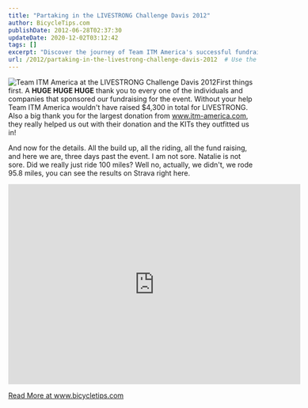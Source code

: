```yaml
---
title: "Partaking in the LIVESTRONG Challenge Davis 2012"
author: BicycleTips.com
publishDate: 2012-06-28T02:37:30
updateDate: 2020-12-02T03:12:42
tags: []
excerpt: "Discover the journey of Team ITM America's successful fundraising event for LIVESTRONG, raising $4,300 with a generous donation from www.itm-america.com."
url: /2012/partaking-in-the-livestrong-challenge-davis-2012  # Use the generated URL with year
---
```

<p><img alt="Team ITM America at the LIVESTRONG Challenge Davis 2012" src="https://www.bicycletips.com/Portals/18/Content/6-24-12-705.jpg" />First things first. A <strong>HUGE HUGE HUGE</strong> thank you to every one of the individuals and companies that sponsored our fundraising for the event. Without your help Team ITM America wouldn't have raised $4,300 in total for LIVESTRONG. Also a big thank you for the largest donation from <a href="https://www.itm-america.com">www.itm-america.com</a>, they really helped us out with their donation and the KITs they outfitted us in!</p>  <p>And now for the details. All the build up, all the riding, all the fund raising, and here we are, three days past the event. I am not sore. Natalie is not sore. Did we really just ride 100 miles? Well no, actually, we didn't, we rode 95.8 miles, you can see the results on Strava right here.</p>  <p><iframe allowtransparency="allowtransparency" frameborder="0" height="405" scrolling="no" src="https://app.strava.com/runs/11667977/embed/1332840d9752b77593d5bb6c98d9c7f8b2ee4a2b" width="590"></iframe></p>  <a href="https://www.bicycletips.com/partaking-in-the-livestrong-challenge-davis-2012">Read More at www.bicycletips.com</a>


